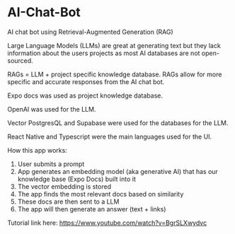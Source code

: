 <h1>AI-Chat-Bot</h1>

AI chat bot using Retrieval-Augmented Generation (RAG)

Large Language Models (LLMs) are great at generating text but they lack information about the users projects as most AI databases are not open-sourced. 

RAGs = LLM + project specific knowledge database. RAGs allow for more specific and accurate responses from the AI chat bot.

Expo docs was used as project knowledge database. 

OpenAI was used for the LLM. 

Vector PostgresQL and Supabase were used for the databases for the LLM.

React Native and Typescript were the main languages used for the UI.

How this app works:
1. User submits a prompt
2. App generates an embedding model (aka generative AI) that has our knowledge base (Expo Docs) built into it
3. The vector embedding is stored
4. The app finds the most relevant docs based on similarity
5. These docs are then sent to a LLM
6. The app will then generate an answer (text + links)

Tutorial link here: https://www.youtube.com/watch?v=BgrSLXwydvc
